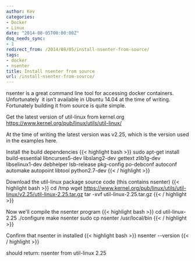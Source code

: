 ```yaml
---
author: Kev
categories:
- Docker
- Linux
date: "2014-08-05T00:00:00Z"
dsq_needs_sync:
- 1
redirect_from: /2014/08/05/install-nsenter-from-source/
tags:
- docker
- nsenter
title: Install nsenter from source
url: /install-nsenter-from-source/
---
```

nsenter is a great command line tool for accessing docker containers. Unfortunately  it isn&#8217;t available in Ubuntu 14.04 at the time of writing. Fortunately building it from source is quite simple.

Get the latest version of util-linux from kernel.org
<a href="https://www.kernel.org/pub/linux/utils/util-linux/" target="_blank">https://www.kernel.org/pub/linux/utils/util-linux/</a>

At the time of writing the latest version was v2.25, which is the version used in the examples here.
  
Install the build dependencies
{{< highlight bash >}}
sudo apt-get install build-essential libncurses5-dev libslang2-dev gettext zlib1g-dev \
libselinux1-dev debhelper lsb-release pkg-config po-debconf autoconf \
automake autopoint libtool python2.7-dev
{{< / highlight >}}

Download the util-linux package source code (this contains nsenter)
{{< highlight bash >}}
cd /tmp
wget https://www.kernel.org/pub/linux/utils/util-linux/v2.25/util-linux-2.25.tar.gz
tar -xvf util-linux-2.25.tar.gz
{{< / highlight >}}

Now we'll compile the nsenter program
{{< highlight bash >}}
cd util-linux-2.25
./configure
make nsenter
sudo cp nsenter /usr/local/bin
{{< / highlight >}}

Confirm that nsenter in installed
{{< highlight bash >}}
nsenter --version
{{< / highlight >}}

should return:
nsenter from util-linux 2.25
